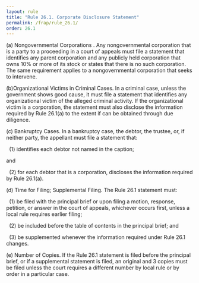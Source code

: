 ```yaml
---
layout: rule
title: "Rule 26.1. Corporate Disclosure Statement"
permalink: /frap/rule_26.1/
order: 26.1
---
```


(a) Nongovernmental Corporations . Any nongovernmental corporation that is a party to a proceeding in a court of appeals must file a statement that identifies any parent corporation and any publicly held corporation that owns 10% or more of its stock or states that there is no such corporation. The same requirement applies to a nongovernmental corporation that seeks to intervene.


(b)Organizational Victims in Criminal Cases. In a criminal case, unless the government shows good cause, it must file a statement that identifies any organizational victim of the alleged criminal activity. If the organizational victim is a corporation, the statement must also disclose the information required by Rule 26.1(a) to the extent if can be obtained through due diligence.


(c) Bankruptcy Cases. In a bankruptcy case, the debtor, the trustee, or, if neither party, the appellant must file a statement that:


&nbsp;&nbsp;(1) identifies each debtor not named in the caption;


and


&nbsp;&nbsp;(2) for each debtor that is a corporation, discloses the information required by Rule 26.1(a).


(d) Time for Filing; Supplemental Filing. The Rule 26.1 statement must:


&nbsp;&nbsp;(1) be filed with the principal brief or upon filing a motion, response, petition, or answer in the court of appeals, whichever occurs first, unless a local rule requires earlier filing;


&nbsp;&nbsp;(2) be included before the table of contents in the principal brief; and


&nbsp;&nbsp;(3) be supplemented whenever the information required under Rule 26.1 changes.


(e) Number of Copies. If the Rule 26.1 statement is filed before the principal brief, or if a supplemental statement is filed,  an original and 3 copies must be filed unless the court requires a different number by local rule or by order in a particular case.
